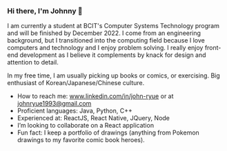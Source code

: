 ### Hi there, I'm Johnny 👋

I am currently a student at BCIT's Computer Systems Technology program and will be finished by December 2022. I come from an engineering background, but I transitioned into the computing field because I love computers and technology and I enjoy problem solving. I really enjoy front-end development as I believe it complements by knack for design and attention to detail. 

In my free time, I am usually picking up books or comics, or exercising. Big enthusiast of Korean/Japanese/Chinese culture.

- How to reach me: www.linkedin.com/in/john-ryue or at johnryue1993@gmail.com
- Proficient languages: Java, Python, C++
- Experienced at: ReactJS, React Native, JQuery, Node
- I’m looking to collaborate on a React application
- Fun fact: I keep a portfolio of drawings (anything from Pokemon drawings to my favorite comic book heroes).



<!--
**jryue/jryue** is a ✨ _special_ ✨ repository because its `README.md` (this file) appears on your GitHub profile.


-->

